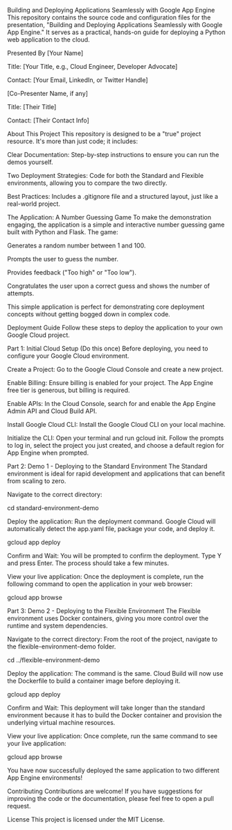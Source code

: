 Building and Deploying Applications Seamlessly with Google App Engine
This repository contains the source code and configuration files for the presentation, "Building and Deploying Applications Seamlessly with Google App Engine." It serves as a practical, hands-on guide for deploying a Python web application to the cloud.

Presented By
[Your Name]

Title: [Your Title, e.g., Cloud Engineer, Developer Advocate]

Contact: [Your Email, LinkedIn, or Twitter Handle]

[Co-Presenter Name, if any]

Title: [Their Title]

Contact: [Their Contact Info]

About This Project
This repository is designed to be a "true" project resource. It's more than just code; it includes:

Clear Documentation: Step-by-step instructions to ensure you can run the demos yourself.

Two Deployment Strategies: Code for both the Standard and Flexible environments, allowing you to compare the two directly.

Best Practices: Includes a .gitignore file and a structured layout, just like a real-world project.

The Application: A Number Guessing Game
To make the demonstration engaging, the application is a simple and interactive number guessing game built with Python and Flask. The game:

Generates a random number between 1 and 100.

Prompts the user to guess the number.

Provides feedback ("Too high" or "Too low").

Congratulates the user upon a correct guess and shows the number of attempts.

This simple application is perfect for demonstrating core deployment concepts without getting bogged down in complex code.

Deployment Guide
Follow these steps to deploy the application to your own Google Cloud project.

Part 1: Initial Cloud Setup (Do this once)
Before deploying, you need to configure your Google Cloud environment.

Create a Project: Go to the Google Cloud Console and create a new project.

Enable Billing: Ensure billing is enabled for your project. The App Engine free tier is generous, but billing is required.

Enable APIs: In the Cloud Console, search for and enable the App Engine Admin API and Cloud Build API.

Install Google Cloud CLI: Install the Google Cloud CLI on your local machine.

Initialize the CLI: Open your terminal and run gcloud init. Follow the prompts to log in, select the project you just created, and choose a default region for App Engine when prompted.

Part 2: Demo 1 - Deploying to the Standard Environment
The Standard environment is ideal for rapid development and applications that can benefit from scaling to zero.

Navigate to the correct directory:

cd standard-environment-demo

Deploy the application:
Run the deployment command. Google Cloud will automatically detect the app.yaml file, package your code, and deploy it.

gcloud app deploy

Confirm and Wait: You will be prompted to confirm the deployment. Type Y and press Enter. The process should take a few minutes.

View your live application:
Once the deployment is complete, run the following command to open the application in your web browser:

gcloud app browse

Part 3: Demo 2 - Deploying to the Flexible Environment
The Flexible environment uses Docker containers, giving you more control over the runtime and system dependencies.

Navigate to the correct directory:
From the root of the project, navigate to the flexible-environment-demo folder.

cd ../flexible-environment-demo

Deploy the application:
The command is the same. Cloud Build will now use the Dockerfile to build a container image before deploying it.

gcloud app deploy

Confirm and Wait: This deployment will take longer than the standard environment because it has to build the Docker container and provision the underlying virtual machine resources.

View your live application:
Once complete, run the same command to see your live application:

gcloud app browse

You have now successfully deployed the same application to two different App Engine environments!

Contributing
Contributions are welcome! If you have suggestions for improving the code or the documentation, please feel free to open a pull request.

License
This project is licensed under the MIT License.